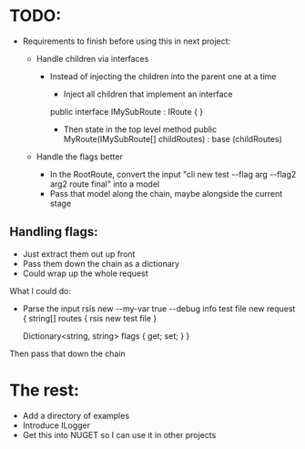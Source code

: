 # TODO:
- Requirements to finish before using this in next project:
    - Handle children via interfaces
        - Instead of injecting the children into the parent one at a time
            - Inject all children that implement an interface

            public interface IMySubRoute : IRoute { }

            - Then state in the top level method public MyRoute(IMySubRoute[] childRoutes) : base (childRoutes)

    - Handle the flags better
        - In the RootRoute, convert the input "cli new test --flag arg --flag2 arg2 route final" into a model
        - Pass that model along the chain, maybe alongside the current stage
## Handling flags:
- Just extract them out up front
- Pass them down the chain as a dictionary
- Could wrap up the whole request

What I could do:
- Parse the input
rsis new --my-var true --debug info test file
new request {
    string[] routes {
        rsis
        new
        test
        file
    }

    Dictionary<string, string> flags { get; set; }
}

Then pass that down the chain

# The rest:
- Add a directory of examples
- Introduce ILogger
- Get this into NUGET so I can use it in other projects

